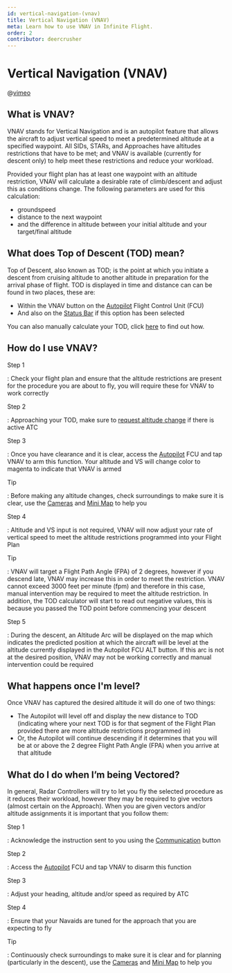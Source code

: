 ```yaml
---
id: vertical-navigation-(vnav)
title: Vertical Navigation (VNAV)
meta: Learn how to use VNAV in Infinite Flight.
order: 2
contributor: deercrusher
---
```


# Vertical Navigation (VNAV)


@[vimeo](422519684)


## What is VNAV?

VNAV stands for Vertical Navigation and is an autopilot feature that allows the aircraft to adjust vertical speed to meet a predetermined altitude at a specified waypoint. All SIDs, STARs, and Approaches have altitudes restrictions that have to be met; and VNAV is available (currently for descent only) to help meet these restrictions and reduce your workload. 



Provided your flight plan has at least one waypoint with an altitude restriction, VNAV will calculate a desirable rate of climb/descent and adjust this as conditions change. The following parameters are used for this calculation:



- groundspeed
- distance to the next waypoint
- and the difference in altitude between your initial altitude and your target/final altitude



## What does Top of Descent (TOD) mean?

Top of Descent, also known as TOD; is the point at which you initiate a descent from cruising altitude to another altitude in preparation for the arrival phase of flight. TOD is displayed in time and distance can can be found in two places, these are:



- Within the VNAV button on the [Autopilot](/guide/getting-started-guide/pilot-user-interface/autopilot#autopilot) Flight Control Unit (FCU)
- And also on the [Status Bar](/guide/getting-started-guide/pilot-user-interface/status-bar#status-bar) if this option has been selected



You can also manually calculate your TOD, click [here](/guide/flying-guide/descent-to-landing/descent-planning#manually-calculating-top-of-descent-(tod)) to find out how.



## How do I use VNAV?



Step 1

: Check your flight plan and ensure that the altitude restrictions are present for the procedure you are about to fly, you will require these for VNAV to work correctly



Step 2

: Approaching your TOD, make sure to [request altitude change](/guide/flying-guide/atc-communication/descent-and-approach#descent-communication-summary) if there is active ATC



Step 3

: Once you have clearance and it is clear, access the [Autopilot](/guide/getting-started-guide/pilot-user-interface/autopilot#autopilot) FCU and tap VNAV to arm this function. Your altitude and VS will change color to magenta to indicate that VNAV is armed



Tip

: Before making any altitude changes, check surroundings to make sure it is clear, use the [Cameras](/guide/getting-started-guide/pilot-user-interface/cameras#camera) and [Mini Map](/guide/getting-started-guide/pilot-user-interface/flight-planning#mini-map) to help you



Step 4

: Altitude and VS input is not required, VNAV will now adjust your rate of vertical speed to meet the altitude restrictions programmed into your Flight Plan



Tip

: VNAV will target a Flight Path Angle (FPA) of 2 degrees, however if you descend late, VNAV may increase this in order to meet the restriction. VNAV cannot exceed 3000 feet per minute (fpm) and therefore in this case, manual intervention may be required to meet the altitude restriction. In addition, the TOD calculator will start to read out negative values, this is because you passed the TOD point before commencing your descent



Step 5

: During the descent, an Altitude Arc will be displayed on the map which indicates the predicted position at which the aircraft will be level at the altitude currently displayed in the Autopilot FCU ALT button. If this arc is not at the desired position, VNAV may not be working correctly and manual intervention could be required



## What happens once I'm level?



Once VNAV has captured the desired altitude it will do one of two things:



- The Autopilot will level off and display the new distance to TOD (indicating where your next TOD is for that segment of the Flight Plan provided there are more altitude restrictions programmed in)
- Or, the Autopilot will continue descending if it determines that you will be at or above the 2 degree Flight Path Angle (FPA) when you arrive at that altitude



## What do I do when I’m being Vectored?

In general, Radar Controllers will try to let you fly the selected procedure as it reduces their workload, however they may be required to give vectors (almost certain on the Approach). When you are given vectors and/or altitude assignments it is important that you follow them:



Step 1

: Acknowledge the instruction sent to you using the [Communication](/guide/flying-guide/atc-communication/descent-and-approach#approach-communication-summary) button



Step 2

: Access the [Autopilot](/guide/getting-started-guide/pilot-user-interface/autopilot#autopilot) FCU and tap VNAV to disarm this function



Step 3

: Adjust your heading, altitude and/or speed as required by ATC



Step 4

: Ensure that your Navaids are tuned for the approach that you are expecting to fly



Tip

: Continuously check surroundings to make sure it is clear and for planning (particularly in the descent), use the [Cameras](/guide/getting-started-guide/pilot-user-interface/cameras#camera) and [Mini Map](/guide/getting-started-guide/pilot-user-interface/flight-planning#mini-map) to help you
